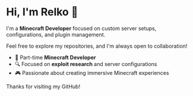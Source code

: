 # Hi, I'm Relko 👋

I'm a **Minecraft Developer** focused on custom server setups, configurations, and plugin management.

Feel free to explore my repositories, and I'm always open to collaboration!

- 🔧 Part-time **Minecraft Developer**
- 🔍 Focused on **exploit research** and server configurations
- 🎮 Passionate about creating immersive Minecraft experiences

Thanks for visiting my GitHub!
